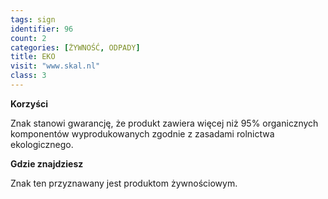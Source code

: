 ```yaml
---
tags: sign
identifier: 96
count: 2
categories: [ŻYWNOŚĆ, ODPADY]
title: EKO
visit: "www.skal.nl"
class: 3
---
```

**Korzyści**

Znak stanowi gwarancję, że produkt zawiera więcej niż 95% organicznych komponentów wyprodukowanych zgodnie z zasadami rolnictwa ekologicznego.

**Gdzie znajdziesz**

Znak ten przyznawany jest produktom żywnościowym.
